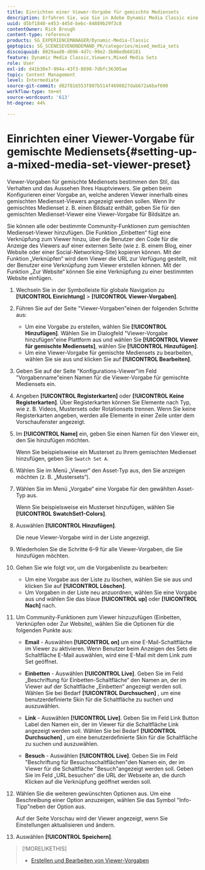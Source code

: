 ```yaml
---
title: Einrichten einer Viewer-Vorgabe für gemischte Mediensets
description: Erfahren Sie, wie Sie in Adobe Dynamic Media Classic eine Viewer-Vorgabe für gemischte Mediensets einrichten.
uuid: d5bf1840-e453-445d-bebc-84889b29f3c8
contentOwner: Rick Brough
content-type: reference
products: SG_EXPERIENCEMANAGER/Dynamic-Media-Classic
geptopics: SG_SCENESEVENONDEMAND_PK/categories/mixed_media_sets
discoiquuid: 8029aad8-d696-4d7c-99e2-3b08edb68181
feature: Dynamic Media Classic,Viewers,Mixed Media Sets
role: User
exl-id: d41b30e7-994a-43f3-8698-7dbfc36305ae
topic: Content Management
level: Intermediate
source-git-commit: d82f816553f807b514f4690827dab672a6baf690
workflow-type: tm+mt
source-wordcount: '613'
ht-degree: 44%

---
```


# Einrichten einer Viewer-Vorgabe für gemischte Mediensets{#setting-up-a-mixed-media-set-viewer-preset}

Viewer-Vorgaben für gemischte Mediensets bestimmen den Stil, das Verhalten und das Aussehen Ihres Hauptviewers. Sie geben beim Konfigurieren einer Vorgabe an, welche anderen Viewer innerhalb eines gemischten Medienset-Viewers angezeigt werden sollen. Wenn Ihr gemischtes Medienset z. B. einen Bildsatz enthält, geben Sie für den gemischten Medienset-Viewer eine Viewer-Vorgabe für Bildsätze an.

Sie können alle oder bestimmte Community-Funktionen zum gemischten Medienset-Viewer hinzufügen. Die Funktion „Einbetten“ fügt eine Verknüpfung zum Viewer hinzu, über die Benutzer den Code für die Anzeige des Viewers auf einer externen Seite (wie z. B. einem Blog, einer Website oder einer Social-Networking-Site) kopieren können. Mit der Funktion „Verknüpfen“ wird dem Viewer die URL zur Verfügung gestellt, mit der Benutzer eine Verknüpfung zum Viewer erstellen können. Mit der Funktion „Zur Website“ können Sie eine Verknüpfung zu einer bestimmten Website einfügen.

1. Wechseln Sie in der Symbolleiste für globale Navigation zu **[!UICONTROL Einrichtung]** > **[!UICONTROL Viewer-Vorgaben]**.
1. Führen Sie auf der Seite &quot;Viewer-Vorgaben&quot;einen der folgenden Schritte aus:

   * Um eine Vorgabe zu erstellen, wählen Sie **[!UICONTROL Hinzufügen]**. Wählen Sie im Dialogfeld &quot;Viewer-Vorgabe hinzufügen&quot;eine Plattform aus und wählen Sie **[!UICONTROL Viewer für gemischte Mediensets]**, wählen Sie **[!UICONTROL Hinzufügen]**.
   * Um eine Viewer-Vorgabe für gemischte Mediensets zu bearbeiten, wählen Sie sie aus und klicken Sie auf **[!UICONTROL Bearbeiten]**.

1. Geben Sie auf der Seite &quot;Konfigurations-Viewer&quot;im Feld &quot;Vorgabenname&quot;einen Namen für die Viewer-Vorgabe für gemischte Mediensets ein.
1. Angeben **[!UICONTROL Registerkarten]** oder **[!UICONTROL Keine Registerkarten]**. Über Registerkarten können Sie Elemente nach Typ, wie z. B. Videos, Mustersets oder Rotationsets trennen. Wenn Sie keine Registerkarten angeben, werden alle Elemente in einer Zeile unter dem Vorschaufenster angezeigt.
1. Im **[!UICONTROL Name]** ein, geben Sie einen Namen für den Viewer ein, den Sie hinzufügen möchten.

   Wenn Sie beispielsweise ein Musterset zu Ihrem gemischten Medienset hinzufügen, geben Sie `Swatch Set A`.

1. Wählen Sie im Menü „Viewer“ den Asset-Typ aus, den Sie anzeigen möchten (z. B. „Mustersets“).
1. Wählen Sie im Menü „Vorgabe“ eine Vorgabe für den gewählten Asset-Typ aus.

   Wenn Sie beispielsweise ein Musterset hinzufügen, wählen Sie **[!UICONTROL SwatchSet1-Colors]**.

1. Auswählen **[!UICONTROL Hinzufügen]**.

   Die neue Viewer-Vorgabe wird in der Liste angezeigt.

1. Wiederholen Sie die Schritte 6–9 für alle Viewer-Vorgaben, die Sie hinzufügen möchten.
1. Gehen Sie wie folgt vor, um die Vorgabenliste zu bearbeiten:

   * Um eine Vorgabe aus der Liste zu löschen, wählen Sie sie aus und klicken Sie auf **[!UICONTROL Löschen]**.
   * Um Vorgaben in der Liste neu anzuordnen, wählen Sie eine Vorgabe aus und wählen Sie das blaue **[!UICONTROL up]** oder **[!UICONTROL Nach]** nach.

1. Um Community-Funktionen zum Viewer hinzuzufügen (Einbetten, Verknüpfen oder Zur Website), wählen Sie die Optionen für die folgenden Punkte aus:

   * **Email** - Auswählen **[!UICONTROL on]** um eine E-Mail-Schaltfläche im Viewer zu aktivieren. Wenn Benutzer beim Anzeigen des Sets die Schaltfläche E-Mail auswählen, wird eine E-Mail mit dem Link zum Set geöffnet.

   * **Einbetten** - Auswählen **[!UICONTROL Live]**. Geben Sie im Feld „Beschriftung für Einbetten-Schaltfläche“ den Namen an, der im Viewer auf der Schaltfläche „Einbetten“ angezeigt werden soll. Wählen Sie bei Bedarf **[!UICONTROL Durchsuchen]** , um eine benutzerdefinierte Skin für die Schaltfläche zu suchen und auszuwählen.

   * **Link** - Auswählen **[!UICONTROL Live]**. Geben Sie im Feld Link Button Label den Namen ein, der im Viewer für die Schaltfläche Link angezeigt werden soll. Wählen Sie bei Bedarf **[!UICONTROL Durchsuchen]** , um eine benutzerdefinierte Skin für die Schaltfläche zu suchen und auszuwählen.

   * **Besuch** - Auswählen **[!UICONTROL Live]**. Geben Sie im Feld &quot;Beschriftung für Besuchsschaltflächen&quot;den Namen ein, der im Viewer für die Schaltfläche &quot;Besuch&quot;angezeigt werden soll. Geben Sie im Feld „URL besuchen“ die URL der Webseite an, die durch Klicken auf die Verknüpfung geöffnet werden soll.

1. Wählen Sie die weiteren gewünschten Optionen aus. Um eine Beschreibung einer Option anzuzeigen, wählen Sie das Symbol &quot;Info-Tipp&quot;neben der Option aus.

   Auf der Seite Vorschau wird der Viewer angezeigt, wenn Sie Einstellungen aktualisieren und ändern.

1. Auswählen **[!UICONTROL Speichern]**.

>[!MORELIKETHIS]
>
>* [Erstellen und Bearbeiten von Viewer-Vorgaben](application-setup.md#adding_and_editing_viewer_presets)
